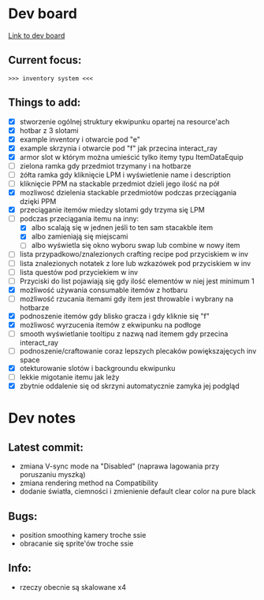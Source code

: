 # Dev board

[Link to dev board](https://1drv.ms/o/s!Ah2eJRV3UwEygeN6mWas_na4dgxNRA?e=YrJdbh)

## Current focus:
	>>> inventory system <<<
## Things to add:
- [x] stworzenie ogólnej struktury ekwipunku opartej na resource'ach
- [x] hotbar z 3 slotami
- [x] example inventory i otwarcie pod "e"
- [x] example skrzynia i otwarcie pod "f" jak przecina interact_ray
- [x] armor slot w którym można umieścić tylko itemy typu ItemDataEquip
- [ ] zielona ramka gdy przedmiot trzymany i na hotbarze
- [ ] żółta ramka gdy kliknięcie LPM i wyświetlenie name i description
- [ ] kliknięcie PPM na stackable przedmiot dzieli jego ilość na pół
- [x] mozliwosć dzielenia stackable przedmiotów podczas przeciągania dzięki PPM
- [x] przeciąganie itemów miedzy slotami gdy trzyma się LPM
- [ ] podczas przeciągania itemu na inny:
	- [x] albo scalają się w jednen jeśli to ten sam stacakble item
	- [x] albo zamieniają się miejscami
	- [ ] albo wyświetla się okno wyboru swap lub combine w nowy item
- [ ] lista przypadkowo/znalezionych crafting recipe pod przyciskiem w inv
- [ ] lista znalezionych notatek z lore lub wzkazówek pod przyciskiem w inv
- [ ] lista questów pod przyciekiem w inv
- [ ] Przyciski do list pojawiają się gdy ilość elementów w niej jest minimum 1
- [x] możliwość używania consumable itemów z hotbaru
- [ ] możliwość rzucania itemami gdy item jest throwable i wybrany na hotbarze
- [x] podnoszenie itemów gdy blisko gracza i gdy kliknie się "f"
- [x] możliwosć wyrzucenia itemów z ekwipunku na podłoge
- [ ] smooth wyświetlanie tooltipu z nazwą nad itemem gdy przecina interact_ray
- [ ] podnoszenie/craftowanie coraz lepszych plecaków powiększajęcych inv space
- [x] otekturowanie slotów i backgroundu ekwipunku
- [ ] lekkie migotanie itemu jak leży
- [x] zbytnie oddalenie się od skrzyni automatycznie zamyka jej podgląd

# Dev notes

## Latest commit:
* zmiana V-sync mode na "Disabled" (naprawa lagowania przy poruszaniu myszką)
* zmiana rendering method na Compatibility
* dodanie światła, ciemności i zmienienie default clear color na pure black

## Bugs:
* position smoothing kamery troche ssie
* obracanie się sprite'ów troche ssie

## Info:
* rzeczy obecnie są skalowane x4
